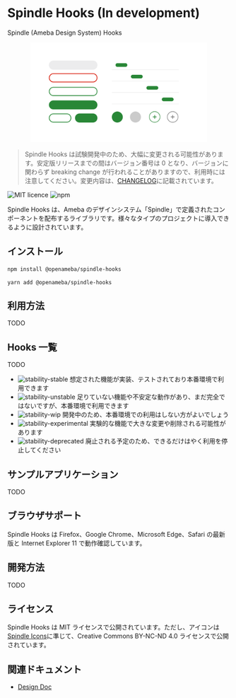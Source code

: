 # Spindle Hooks (In development)

Spindle (Ameba Design System) Hooks

<p align="center">
  <img alt="Spindle" src="./docs/images/components.png" width="400">
</p>

> Spindle Hooks は試験開発中のため、大幅に変更される可能性があります。安定版リリースまでの間はバージョン番号は 0 となり、バージョンに関わらず breaking change が行われることがありますので、利用時には注意してください。変更内容は、[CHANGELOG](CHANGELOG.md)に記載されています。

![MIT licence](https://img.shields.io/npm/l/@openameba/spindle-ui) ![npm](https://img.shields.io/npm/v/@openameba/spindle-ui)

Spindle Hooks は、Ameba のデザインシステム「Spindle」で定義されたコンポーネントを配布するライブラリです。様々なタイプのプロジェクトに導入できるように設計されています。

## インストール

```
npm install @openameba/spindle-hooks
```

```
yarn add @openameba/spindle-hooks
```

## 利用方法

TODO

## Hooks 一覧

TODO

- ![stability-stable](https://img.shields.io/badge/stability-stable-green.svg) 想定された機能が実装、テストされており本番環境で利用できます
- ![stability-unstable](https://img.shields.io/badge/stability-unstable-yellow.svg) 足りていない機能や不安定な動作があり、まだ完全ではないですが、本番環境で利用できます
- ![stability-wip](https://img.shields.io/badge/stability-work_in_progress-lightgrey.svg) 開発中のため、本番環境での利用はしない方がよいでしょう
- ![stability-experimental](https://img.shields.io/badge/stability-experimental-orange.svg) 実験的な機能で大きな変更や削除される可能性があります
- ![stability-deprecated](https://img.shields.io/badge/stability-deprecated-red.svg) 廃止される予定のため、できるだけはやく利用を停止してください

## サンプルアプリケーション

TODO

## ブラウザサポート

Spindle Hooks は Firefox、Google Chrome、Microsoft Edge、Safari の最新版と Internet Explorer 11 で動作確認しています。

## 開発方法

TODO

## ライセンス

Spindle Hooks は MIT ライセンスで公開されています。ただし、アイコンは[Spindle Icons](../spindle-icons/)に準じて、Creative Commons BY-NC-ND 4.0 ライセンスで公開されています。

## 関連ドキュメント

- [Design Doc](docs/design-doc.md)
